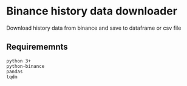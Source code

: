 # Binance history data downloader

Download history data from binance and save to dataframe or csv file

## Requirememnts

```
python 3+
python-binance
pandas
tqdm
```